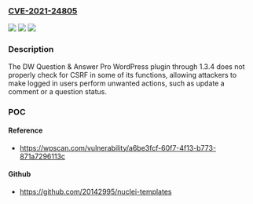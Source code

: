 ### [CVE-2021-24805](https://cve.mitre.org/cgi-bin/cvename.cgi?name=CVE-2021-24805)
![](https://img.shields.io/static/v1?label=Product&message=DW%20Question%20Answer%20Pro&color=blue)
![](https://img.shields.io/static/v1?label=Version&message=1.3.4%3C%3D%201.3.4%20&color=brighgreen)
![](https://img.shields.io/static/v1?label=Vulnerability&message=CWE-352%20Cross-Site%20Request%20Forgery%20(CSRF)&color=brighgreen)

### Description

The DW Question & Answer Pro WordPress plugin through 1.3.4 does not properly check for CSRF in some of its functions, allowing attackers to make logged in users perform unwanted actions, such as update a comment or a question status.

### POC

#### Reference
- https://wpscan.com/vulnerability/a6be3fcf-60f7-4f13-b773-871a7296113c

#### Github
- https://github.com/20142995/nuclei-templates

